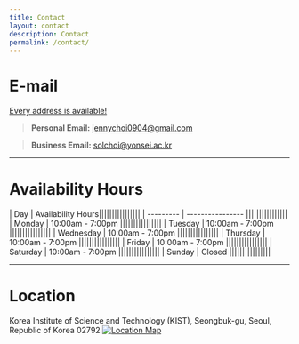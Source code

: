 ```yaml
---
title: Contact
layout: contact
description: Contact
permalink: /contact/
---
```

  
# E-mail
<u>Every address is available!</u>
> **Personal Email:** jennychoi0904@gmail.com

> **Business Email:** solchoi@yonsei.ac.kr

---
# Availability Hours

| Day       | Availability Hours||||||||||||||||
| --------- | ---------------- ||||||||||||||||
| Monday    | 10:00am - 7:00pm ||||||||||||||||
| Tuesday   | 10:00am - 7:00pm ||||||||||||||||
| Wednesday | 10:00am - 7:00pm ||||||||||||||||
| Thursday  | 10:00am - 7:00pm ||||||||||||||||
| Friday    | 10:00am - 7:00pm ||||||||||||||||
| Saturday  | 10:00am - 7:00pm ||||||||||||||||
| Sunday    | Closed           ||||||||||||||||

---
# Location
Korea Institute of Science and Technology (KIST), Seongbuk-gu, Seoul, Republic of Korea 02792
[![Location Map](https://maps.googleapis.com/maps/api/staticmap?center=37.63207244873047,127.07633209228516&zoom=16&size=1000x400&maptype=roadmap&markers=color:red%7Clabel:%7C37.63207244873047,127.07633209228516&key=AIzaSyAwRcJKwjIR8G7Pmh4EkbXBLl2Vfdyg3bM)](https://www.google.com/maps?q=37.5665,126.9780&hl=en&z=14)



